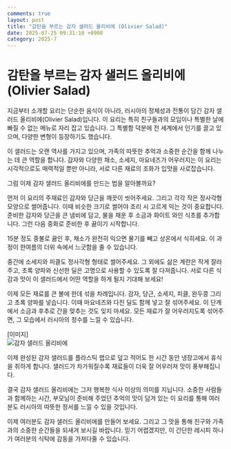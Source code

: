 ```yaml
---
comments: true
layout: post
title: "감탄을 부르는 감자 샐러드 올리비에 (Olivier Salad)"
date: 2025-07-25 09:31:18 +0900
category: 2025-7
---
```


# 감탄을 부르는 감자 샐러드 올리비에 (Olivier Salad)

지금부터 소개할 요리는 단순한 음식이 아니라, 러시아의 정체성과 전통이 담긴 감자 샐러드 올리비에(Olivier Salad)입니다. 이 요리는 특히 친구들과의 모임이나 특별한 날에 빠질 수 없는 메뉴로 자리 잡고 있습니다. 그 특별함 덕분에 전 세계에서 인기를 끌고 있으며, 다양한 변형이 등장하기도 했습니다. 

이 샐러드는 오랜 역사를 가지고 있으며, 가족의 따뜻한 추억과 소중한 순간을 함께 나누는 데 큰 역할을 합니다. 감자와 다양한 채소, 소세지, 마요네즈가 어우러지는 이 요리는 시각적으로도 매력적일 뿐만 아니라, 서로 다른 재료의 조화가 입맛을 사로잡습니다. 

그럼 이제 감자 샐러드 올리비에를 만드는 법을 알아볼까요?

먼저 이 요리의 주재료인 감자와 당근을 깨끗이 씻어주세요. 그리고 각각 작은 정사각형 모양으로 썰어줍니다. 이때 비슷한 크기로 썰어야 조리 시 고르게 익는 것이 중요합니다. 준비한 감자와 당근을 큰 냄비에 담고, 물을 채운 후 소금과 화이트 와인 식초를 추가합니다. 그런 다음 중화로 준비한 후 끓이기 시작합니다.

15분 정도 중불로 끓인 후, 채소가 완전히 익으면 물기를 빼고 상온에서 식히세요. 이 과정이 한여름의 더위 속에서 느긋함을 줄 수 있습니다.

중간에 소세지와 피클도 정사각형 형태로 썰어주세요. 그 외에도 삶은 계란은 작게 잘라주고, 초록 양파와 신선한 딜은 고명으로 사용할 수 있도록 잘 다져줍니다. 서로 다른 식감과 맛이 이 샐러드에서 어떤 역할을 하게 될지 기대해 보세요!

이제 모든 재료를 큰 볼에 한데 섞을 차례입니다. 감자, 당근, 소세지, 피클, 완두콩 그리고 초록 양파를 넣습니다. 이때 마요네즈와 다진 딜도 함께 넣고 잘 섞어주세요. 이 단계에서 소금과 후추로 간을 맞추는 것도 잊지 마세요. 모든 재료가 잘 어우러지도록 섞어주면, 그 모습에서 러시아의 정수를 느낄 수 있습니다. 

[이미지]  
![감자 샐러드 올리비에](https://www.themealdb.com/images/media/meals/ebvuir1699013665.jpg)

이제 완성된 감자 샐러드를 플라스틱 랩으로 덮고 적어도 한 시간 동안 냉장고에서 휴식을 취하게 합니다. 샐러드가 차가워질수록 재료들이 더욱 잘 어우러져 맛이 풍부해집니다. 

결국 감자 샐러드 올리비에는 그저 행복한 식사 이상의 의미를 지닙니다. 소중한 사람들과 함께하는 시간, 부모님이 준비해 주었던 추억의 맛이 담겨 있는 이 요리를 통해 여러분도 러시아의 따뜻한 정서를 느낄 수 있을 것입니다. 

이제 여러분도 감자 샐러드 올리비에를 만들어 보세요. 그리고 그 맛을 통해 친구와 가족과의 소중한 순간들을 되새겨 보시길 바랍니다. 믿기 어렵겠지만, 이 간단한 레시피 하나가 여러분의 식탁에 감동을 가져다줄 수 있습니다.